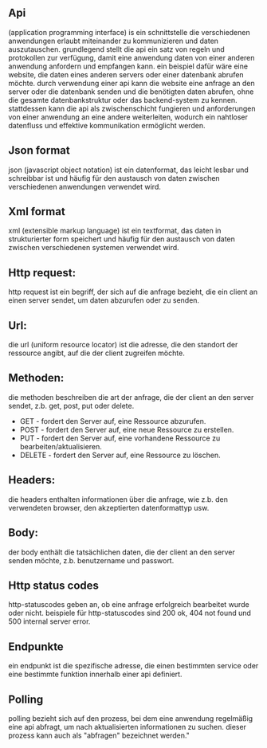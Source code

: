 ## Api
 (application programming interface) is ein schnittstelle die verschiedenen anwendungen erlaubt miteinander zu kommunizieren und daten auszutauschen. grundlegend stellt die api ein satz von regeln und protokollen zur verfügung, damit eine anwendung daten von einer anderen anwendung anfordern und empfangen kann. ein beispiel dafür wäre eine website, die daten eines anderen servers oder einer datenbank abrufen möchte. durch verwendung einer api kann die website eine anfrage an den server oder die datenbank senden und die benötigten daten abrufen, ohne die gesamte datenbankstruktur oder das backend-system zu kennen. stattdessen kann die api als zwischenschicht fungieren und anforderungen von einer anwendung an eine andere weiterleiten, wodurch ein nahtloser datenfluss und effektive kommunikation ermöglicht werden.

## Json format
json (javascript object notation) ist ein datenformat, das leicht lesbar und schreibbar ist und häufig für den austausch von daten zwischen verschiedenen anwendungen verwendet wird.

## Xml format
xml (extensible markup language) ist ein textformat, das daten in strukturierter form speichert und häufig für den austausch von daten zwischen verschiedenen systemen verwendet wird.

## Http request:
http request ist ein begriff, der sich auf die anfrage bezieht, die ein client an einen server sendet, um daten abzurufen oder zu senden.

## Url:
die url (uniform resource locator) ist die adresse, die den standort der ressource angibt, auf die der client zugreifen möchte.

## Methoden:
die methoden beschreiben die art der anfrage, die der client an den server sendet, z.b. get, post, put oder delete.

- GET - fordert den Server auf, eine Ressource abzurufen.
- POST - fordert den Server auf, eine neue Ressource zu erstellen.
- PUT - fordert den Server auf, eine vorhandene Ressource zu bearbeiten/aktualisieren.
- DELETE - fordert den Server auf, eine Ressource zu löschen.

## Headers:
die headers enthalten informationen über die anfrage, wie z.b. den verwendeten browser, den akzeptierten datenformattyp usw.

## Body:
der body enthält die tatsächlichen daten, die der client an den server senden möchte, z.b. benutzername und passwort.

## Http status codes
http-statuscodes geben an, ob eine anfrage erfolgreich bearbeitet wurde oder nicht. beispiele für http-statuscodes sind 200 ok, 404 not found und 500 internal server error.

## Endpunkte
ein endpunkt ist die spezifische adresse, die einen bestimmten service oder eine bestimmte funktion innerhalb einer api definiert.

## Polling
polling bezieht sich auf den prozess, bei dem eine anwendung regelmäßig eine api abfragt, um nach aktualisierten informationen zu suchen. dieser prozess kann auch als "abfragen" bezeichnet werden."